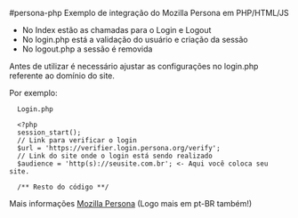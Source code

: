 #persona-php
Exemplo de integração do Mozilla Persona em PHP/HTML/JS

- No Index estão as chamadas para o Login e Logout
- No login.php está a validação do usuário e criação da sessão
- No logout.php a sessão é removida

Antes de utilizar é necessário ajustar as configurações no login.php referente ao domínio do site.

Por exemplo:
```
  Login.php
  
  <?php
  session_start();
  // Link para verificar o login
  $url = 'https://verifier.login.persona.org/verify';
  // Link do site onde o login está sendo realizado
  $audience = 'http(s)://seusite.com.br'; <- Aqui você coloca seu site.
  
  /** Resto do código **/
```

Mais informações
[Mozilla Persona] (Logo mais em pt-BR também!)

[Mozilla Persona]:https://developer.mozilla.org/en-US/Persona/

